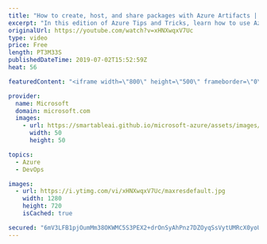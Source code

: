 ```yaml
---
title: "How to create, host, and share packages with Azure Artifacts | Azure Tips and Tricks"
excerpt: "In this edition of Azure Tips and Tricks, learn how to use Azure Artifacts, an Azure DevOps service, to set up a feed for sharing packages with your team.    For more tips and tricks, visit: http://azuredev.tips   Get started with 12 months of free services and $200 USD in credit. Create your free account"
originalUrl: https://youtube.com/watch?v=xHNXwqxV7Uc
type: video
price: Free
length: PT3M33S
publishedDateTime: 2019-07-02T15:52:59Z
heat: 56

featuredContent: "<iframe width=\"800\" height=\"500\" frameborder=\"0\" src=\"https://www.youtube.com/embed/xHNXwqxV7Uc\" allow=\"accelerometer; autoplay; encrypted-media; gyroscope; picture-in-picture\" allowfullscreen></iframe>"

provider:
  name: Microsoft
  domain: microsoft.com
  images:
    - url: https://smartableai.github.io/microsoft-azure/assets/images/organizations/microsoft.com-50x50.jpg
      width: 50
      height: 50

topics:
  - Azure
  - DevOps

images:
  - url: https://i.ytimg.com/vi/xHNXwqxV7Uc/maxresdefault.jpg
    width: 1280
    height: 720
    isCached: true

secured: "6mV3LFB1pjOumMm38OKWMC5S3PEX2+drOnSyAhPnz7DZOyqSsVytUMRcX0yoU2Ca80EatSnMz9RkNGPi5rqsMhTf6v4kT+S0DVirCcnTNAjijJqMInXLPKsWk7HbZlF8yItNq7jHWKDyTOO1SF2p4etC8Aa2pqqZP+DwC70Sf6OwoAO3Eccs47yZ1STyGqKm79d5h9G9vi5zaMj4NdRpBzCIGvEZkImE+tLp7Hqoq0gc94Rftgn7otsZAXb9DIql7O6Ck4BqHn4ilCw4iny7BcgF4C+/8RCYYTQRWdNCQF0W4zUm3N3rdU62IMb07urPLAi54YySIMfyYsC/JTUu87saaKcNg/5e9PfY4oi/i5T4ynEfIGkevAiRzs63yteZYr2j0bvoutjYI8gl1yocEEhMaCUbRdYFIWi/Pb5kMN0=;A9D95L2ilZuA4BZVKUUKCw=="
---
```


